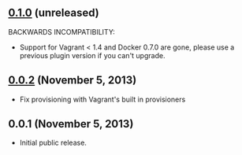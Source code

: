 ## [0.1.0](https://github.com/fgrehm/docker-provider/compare/v0.0.2...master) (unreleased)

BACKWARDS INCOMPATIBILITY:

  - Support for Vagrant < 1.4 and Docker 0.7.0 are gone, please use a previous
    plugin version if you can't upgrade.

## [0.0.2](https://github.com/fgrehm/docker-provider/compare/v0.0.1...v0.0.2) (November 5, 2013)

  - Fix provisioning with Vagrant's built in provisioners

## 0.0.1 (November 5, 2013)

  - Initial public release.
